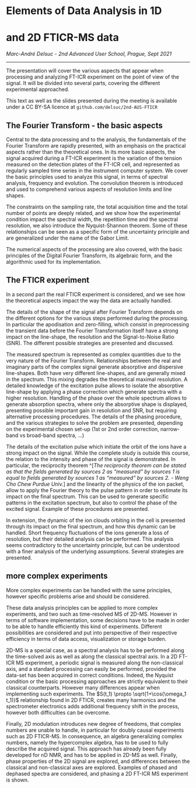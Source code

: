 
# Elements of Data Analysis in 1D
# and 2D FTICR-MS data

*Marc-André Delsuc - 2nd Advanced User School, Prague, Sept 2021*

---

The presentation will cover the various aspects that appear when processing and analyzing FT-ICR experiment on the point of view of the signal. It will be divided into several parts, covering the different experimental approached.

This text as well as the slides presented during the meeting is available under a CC BY-SA licence at `github.com/delsuc/2nd-AUS-FTICR`


## The Fourier Transform - the basic aspects
Central to the data processing and to the analysis, the fundamentals of the Fourier Transform are rapidly presented, with an emphasis on the practical aspects rather than the theoretical ones.
In its more basic aspects, the signal acquired during a FT-ICR experiment is the variation of the tension measured on the detection plates of the FT-ICR cell, and represented as regularly sampled time series in the instrument computer system.
We cover the basic principles used to analyze this signal, in terms of spectral analysis, frequency and evolution.
The convolution theorem is introduced and used to comprehend various aspects of resolution limits and line shapes.

The constraints on the sampling rate, the total acquisition time and the total number of points are deeply related, and we show how the experimental condition impact the spectral width, the repetition time and the spectral resolution, we also introduce the Nyquist-Shannon theorem.
Some of these relationships can be seen as a specific form of the uncertainty principle and are generalized under the name of the Gabor Limit.

The numerical aspects of the processing are also covered, with the basic principles of the Digital Fourier Transform, its algebraic form, and the algorithmic used for its implementation.


## The FTICR experiment
In a second part the real FTICR experiment is considered, and we see how the theoretical aspects impact the way the data are actually handled.

The details of the shape of the signal after Fourier Transform depends on the different options for the various steps performed during the processing.
In particular the apodisation and zero-filling, which consist in preprocessing the transient data before the Fourier Transformation itself have a strong impact on the line-shape, the resolution and the Signal-to-Noise Ratio (SNR).
The different possible strategies are presented and discussed.

The measured spectrum is represented as complex quantities due to the very nature of the Fourier Transform.
Relationships between the real and imaginary parts of the complex signal generate absorptive and dispersive line-shapes.
Both have very different line-shapes, and are generally mixed in the spectrum.
This mixing degrades the theoretical maximal resolution. 
A detailed knowledge of the excitation pulse allows to isolate the absorptive line-shape by applying a phase correction which generate spectra with a higher resolution.
Handling of the phase over the whole spectrum allows to generate absorption spectra, where only the absorptive shape is displayed, presenting possible important gain in resolution and SNR, but requiring alternative processing procedures.
The details of the phasing procedure, and the various strategies to solve the problem are presented, depending on the experimental chosen set-up (1st or 2nd order correction, narrow-band vs broad-band spectra, ...)

The details of the excitation pulse which initiate the orbit of the ions have a strong impact on the signal.
While the complete study is outside this course, the relation to the intensity and phase of the signal is demonstrated.
In particular, the reciprocity theorem 
^[*The reciprocity theorem can be stated as that the fields generated by sources 2 as “measured” by sources 1 is equal to fields generated by sources 1 as “measured” by sources 2. - Weng Cho Chew Purdue Univ.*]
and the linearity of the physics of the ion packet,
allow to apply the Fourier theory to the pulse pattern in order to estimate its impact on the final spectrum.
This can be used to generate specific patterns in the excitation spectrum, but also to control the phase of the excited signal.
Example of these procedures are presented.

In extension, the dynamic of the ion clouds orbiting in the cell is presented through its impact on the final spectrum, and how this dynamic can be handled.
Short frequency fluctuations of the ions generate a loss of resolution, but their detailed analysis can be performed.
This analysis seems contradictory to the uncertainty principle, but can be understood with a finer analysis of the underlying assumptions.
Several strategies are presented.


## more complex experiments
More complex experiments can be handled with the same principles, however specific problems arise and should be considered.

These data analysis principles can be applied to more complex experiments, and two 
such as time-resolved MS of 2D-MS.
However in terms of software implementation, some decisions have to be made in order to be able to handle efficiently this kind of experiments.
Different possibilities are considered and put into perspective of their respective efficiency in terms of data access, visualization or storage burden.

2D-MS is a special case, as a spectral analysis has to be performed along the time-solved axis as well as along the classical spectral axis.
In a 2D FT-ICR MS experiment, a periodic signal is measured along the non-classical axis, and a standard processing can easily be performed, provided the data-set has been acquired in correct conditions.
Indeed, the Nyquist condition or the basic processing approaches are strictly equivalent to their classical counterparts.
However many differences appear when implementing such experiments.
The $S(t_1) \propto \sqrt{1+\cos(\omega_1 t_1)}$ relationship found in 2D FTICR, creates many harmonics and the spectrometer electronics adds additional frequency shift in the process, however both difficulties can be overcome.

Finally, 2D modulation introduces new degree of freedoms, that complex numbers are unable to handle, in particular for doubly causal experiments such as 2D FTICR-MS.
In consequence, an algebra generalizing complex numbers, namely the hypercomplex algebra, has to be used to fully describe the acquired signal.
This approach has already been fully developed for nD NMR, and has to be applied in 2D-MS as well.
Finally, phase properties of the 2D signal are explored, and differences between the classical and non-classical axes are explored.
Examples of phased and dephased spectra are considered, and phasing a 2D FT-ICR MS experiment is shown.



<!--
## The Fourier Transform - the basic aspects

- time / freq
    - spectral analysis
    - point of view
    - instantaneity / global property
    - time varying / freq varying / FTICR
- fundamental equation
    - basic
    - time / frequency domains
        - != point of views
    - complex numbers, Euler notation 
- basic properties
    - compaction theorem
    - perceval
    - $S_o  F_o$
- FT - DFT - FFT
    - analytic - numeric
    - DFT
    - nth root of 1
    - FFT
- DFT / FT differences
    - frequency bounded signal
    - Nyquist relation
    - filtering
    - $S_o  F_o$
    - $t_{max} \Delta F$ / $F_{max} \Delta t$ / $N$
- convolution
    - rapidly
    - periodisation / sampling - link with convolution
    - 


## The FTICR experiment

- classical processing
    - acqu - centering - apod - zf - modulus
    - definition and measure of resolution
    - comparing strategies
- complex: real / imaginary
    - and time/freq asymmetry
    - fft - rfft - fftr
    - causal signal
    - KK
    - Hilbert transform
- phase
    - phase one signal in the time domain
    - phase complete spectrum
    - effect of the pulse
        - narrow band spectra
        - 1st order correction
    - broad band spectra
        - 2nd order correction
        - Kilgour
        - MAD manual
- Gabor theorem
    - link with convolution
    - assumptions / limitations
- ion cloud dynamic
    - and line-shape
    - instantaneous freq
        - FT
        - FDM
        - FISTA
        - ...
    - and excitation
        - quadratic phase dependence


## more complex experiments

### time resolved MS
- peak storage / data storage
- 2D storage
    - hdf5
    - compression
- space charge effect
- recalibration

### 2D
- basic principle
    - sampling, Nyquist, processing 
- but
    - $S(t_1) \propto \sqrt{1+\cos(\omega_1 t_1)}$
    - Maria puzzle
    - FT of $S(t_1)$
        - harmonics
        - fragmentation optimization
    - freq generator continuous phase 
- difference in F1 and F2
    - Nyquists
    - band limited
- causality in 2D
    - hypercomplex algebra.
- phasing
    - F2 is 2nd order
    - F1 is 1st order
- NUS
    - FISTA -we've seen it

-->

```python

```
